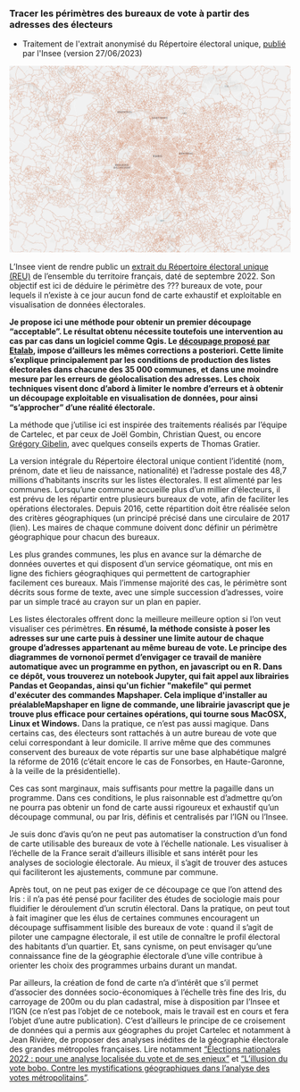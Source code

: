 ### Tracer les périmètres des bureaux de vote à partir des adresses des électeurs 
- Traitement de l'extrait anonymisé du Répertoire électoral unique, [publié](https://www.data.gouv.fr/fr/datasets/bureaux-de-vote-et-adresses-de-leurs-electeurs/) par l'Insee (version 27/06/2023)


<img src="https://github.com/Denis-Vannier/bureaux-de-vote-2022/blob/main/APPERCU_BV.png" width="1000" />

L’Insee vient de rendre public un [extrait du Répertoire électoral unique (REU)](https://www.data.gouv.fr/fr/datasets/bureaux-de-vote-et-adresses-de-leurs-electeurs/) de l’ensemble du territoire français, daté de septembre 2022. Son objectif est ici de déduire le périmètre des ??? bureaux de vote, pour lequels il n’existe à ce jour aucun fond de carte exhaustif et exploitable en visualisation de données électorales.

**Je propose ici une méthode pour obtenir un premier découpage “acceptable”. Le résultat obtenu nécessite toutefois une intervention au cas par cas dans un logiciel comme Qgis. Le [découpage proposé par Etalab](https://files.data.gouv.fr/reu/index-reu.html#12.86/47.9042/1.92282), impose d’ailleurs les mêmes corrections a posteriori. Cette limite s’explique principalement par les conditions de production des listes électorales dans chacune des 35 000 communes, et dans une moindre mesure par les erreurs de géolocalisation des adresses. Les choix techniques visent donc d’abord à limiter le nombre d’erreurs et à obtenir un découpage exploitable en visualisation de données, pour ainsi “s’approcher” d’une réalité électorale.**


La méthode que j’utilise ici est inspirée des traitements réalisés par l’équipe de Cartelec, et par ceux de Joël Gombin, Christian Quest, ou encore [Grégory Gibelin](https://makina-corpus.com/sig-webmapping/une-approche-de-reconstruction-automatique-de-la-geometrie-des-bureaux-de-vote), avec quelques conseils experts de Thomas Gratier.

La version intégrale du Répertoire électoral unique contient l’identité (nom, prénom, date et lieu de naissance, nationalité) et l’adresse postale des 48,7 millions d’habitants inscrits sur les listes électorales. Il est alimenté par les communes. Lorsqu’une commune accueille plus d’un millier d’électeurs, il est prévu de les répartir entre plusieurs bureaux de vote, afin de faciliter les opérations électorales. Depuis 2016, cette répartition doit être réalisée selon des critères géographiques (un principé précisé dans une circulaire de 2017 (lien). Les maires de chaque commune doivent donc définir un périmètre géographique pour chacun des bureaux. 

Les plus grandes communes, les plus en avance sur la démarche de données ouvertes et qui disposent d’un service géomatique, ont mis en ligne des fichiers géograqhiques qui permettent de cartographier facilement ces bureaux. Mais l’immense majorité des cas, le périmètre sont décrits sous forme de texte, avec une simple succession d’adresses, voire par un simple tracé au crayon sur un plan en papier. 

Les listes électorales offrent donc la meilleure meilleure option si l’on veut visualiser ces périmètres. **En résumé, la méthode consiste à poser les adresses sur une carte puis à dessiner une limite autour de chaque groupe d’adresses appartenant au même bureau de vote. Le principe des diagrammes de vornonoï permet d’envigager ce travail de manière automatique avec un programme en python, en javascript ou en R. Dans ce dépôt, vous trouverez un notebook Jupyter, qui fait appel aux librairies Pandas et Geopandas, ainsi qu'un fichier "makefile" qui permet d'exécuter des commandes Mapshaper. Cela implique d'installer au préalableMapshaper en ligne de commande, une librairie javascript que je trouve plus efficace pour certaines opérations, qui tourne sous MacOSX, Linux et Windows.** Dans la pratique, ce n’est pas aussi magique. Dans certains cas, des électeurs sont rattachés à un autre bureau de vote que celui correspondant à leur domicile. Il arrive même que des communes conservent des bureaux de vote répartis sur une base alphabétique malgré la réforme de 2016 (c’était encore le cas de Fonsorbes, en Haute-Garonne, à la veille de la présidentielle). 

Ces cas sont marginaux, mais suffisants pour mettre la pagaille dans un programme. Dans ces conditions, le plus raisonnable est d’admettre qu’on ne pourra pas obtenir un fond de carte aussi rigoureux et exhaustif qu’un découpage communal, ou par Iris, définis et centralisés par l’IGN ou l’Insee. 

Je suis donc d’avis qu’on ne peut pas automatiser la construction d’un fond de carte utilisable des bureaux de vote à l’échelle nationale. Les visualiser à l’échelle de la France serait d’ailleurs illisible et sans intérêt pour les analyses de sociologie électorale. Au mieux, il s’agit de trouver des astuces qui faciliteront les ajustements, commune par commune. 

Après tout, on ne peut pas exiger de ce découpage ce que l’on attend des Iris : il n’a pas été pensé pour faciliter des études de sociologie mais pour fluidifier le déroulement d’un scrutin électoral. Dans la pratique, on peut tout à fait imaginer que les élus de certaines communes encouragent un découpage suffisamment lisible des bureaux de vote : quand il s’agit de piloter une campagne électorale, il est utile de connaître le profil électoral des habitants d’un quartier. Et, sans cynisme, on peut envisager qu’une connaissance fine de la géographie électorale d’une ville contribue à orienter les choix des programmes urbains durant un mandat. 

Par ailleurs, la création de fond de carte n’a d’intérêt que s’il permet d’associer des données socio-économiques à l’échelle très fine des Iris, du carroyage de 200m ou du plan cadastral, mise à disposition par l’Insee et l’IGN (ce n’est pas l’objet de ce notebook, mais le travail est en cours et fera l’objet d’une autre publication). C’est d’ailleurs le principe de ce croisement de données qui a permis aux géographes du projet Cartelec et notamment à Jean Rivière, de proposer des analyses inédites de la géographie électorale des grandes métropoles françaises. Lire notamment [“Élections nationales 2022 : pour une analyse localisée du vote et de ses enjeux”](https://metropolitiques.eu/Elections-nationales-2022-pour-une-analyse-localisee-du-vote-et-de-ses-enjeux.html) et [“L’illusion du vote bobo. Contre les mystifications géographiques dans l’analyse des votes métropolitains”](https://metropolitiques.eu/L-illusion-du-vote-bobo.html).


